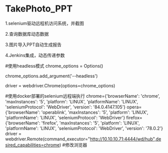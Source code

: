 # TakePhoto_PPT

1.selenium驱动远程机访问系统，并截图

2.查询数据库动态数据

3.图片导入PPT自动生成报告

4.Jenkins集成，动态传递参数


#使用headless模式
chrome_options = Options()

chrome_options.add_argument('--headless')

driver = webdriver.Chrome(options=chrome_options)
 
 
#使用docker部署的selenium远程端执行
chrome={'browserName': 'chrome', 'maxInstances': '5', 'platform': 'LINUX', 'platformName': 'LINUX', 'seleniumProtocol': 'WebDriver', 'version': '84.0.4147.105'}
opera={'browserName': 'operablink', 'maxInstances': '5', 'platform': 'LINUX', 'platformName': 'LINUX', 'seleniumProtocol': 'WebDriver'}
firefox={'browserName': 'firefox', 'maxInstances': '5', 'platform': 'LINUX', 'platformName': 'LINUX', 'seleniumProtocol': 'WebDriver', 'version': '78.0.2'}
driver = webdriver.Remote(command_executor="http://10.10.10.71:4444/wd/hub",desired_capabilities=chrome) #修改浏览器
